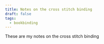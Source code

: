 ```yaml
---
title: Notes on the cross stitch binding
draft: false
tags:
  - bookbinding
---
```

These are my notes on the cross stitch binding
